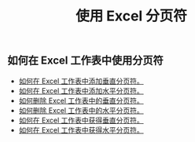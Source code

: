 ﻿---
title: 使用 Excel 分页符
second_title: Documen
linktitle: 分页符
type: docs
url: /zh/working-with-pagebreaks/
aliases: [/working-with-pagebreaks/]
keywords: Get, add, delete, and update page break in an Excel worksheet
description: Aspose.Cells Cloud REST API 支持在 Excel 工作表中获取、添加、删除和更新分页符。SDK 支持多种开发语言，包括 Android、C#、Go、Java、NodeJS、Perl、PHP、Python、Ruby 和 Swift。
weight: 100
kwords: Excel, Office 云, REST API, 电子表格, PDF, CSV, Json, Markdown, PageBreaks
---
## 如何在 Excel 工作表中使用分页符

- [如何在 Excel 工作表中添加垂直分页符。](/cells/zh/page-breaks/add-vertical-page-break/)
- [如何在 Excel 工作表中添加水平分页符。](/cells/zh/page-breaks/add-horizontal-page-break/)
- [如何删除 Excel 工作表中的垂直分页符。](/cells/zh/page-breaks/delete-vertical-page-break/)
- [如何删除 Excel 工作表中的水平分页符。](/cells/zh/page-breaks/delete-vertical-page-break/)
- [如何在 Excel 工作表中获得垂直分页符。](/cells/zh/page-breaks/get-vertical-page-breaks/)
- [如何在 Excel 工作表中获得水平分页符。](/cells/zh/page-breaks/get-vertical-page-breaks/)

